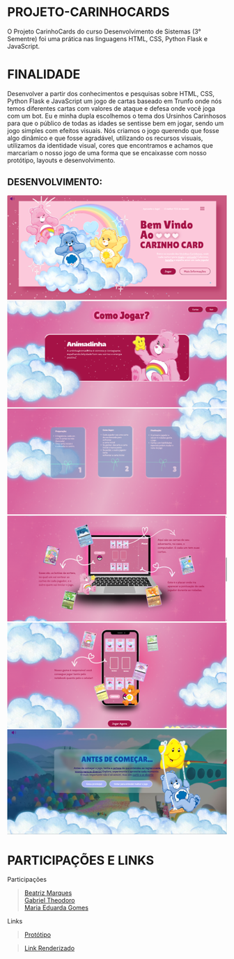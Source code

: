# PROJETO-CARINHOCARDS
O Projeto CarinhoCards do curso Desenvolvimento de Sistemas (3° Sementre) foi uma prática nas linguagens HTML, CSS, Python Flask e JavaScript.

# FINALIDADE
Desenvolver a partir dos conhecimentos e pesquisas sobre HTML, CSS, Python Flask e JavaScript um jogo de cartas baseado em Trunfo onde nós temos diferentes cartas com valores de ataque e defesa onde você joga com um bot. 
Eu e minha dupla escolhemos o tema dos Ursinhos Carinhosos para que o público de todas as idades se sentisse bem em jogar, sendo um jogo simples com efeitos visuais. Nós criamos o jogo querendo que fosse algo dinâmico e que fosse agradável, utilizando os recursos visuais, utilizamos da identidade visual, cores que encontramos e achamos que marcariam o nosso jogo de uma forma que se encaixasse com nosso protótipo, layouts e desenvolvimento.

## DESENVOLVIMENTO:
![print inicio](/static/assets/prints/index.png)
![print entrar](/static/assets/prints/como.png)
![print cadastro](/static/assets/prints/como1.png)
![print chat](/static/assets/prints/como2.png)
![print chat](/static/assets/prints/como3.png)
![print chat](/static/assets/prints/antes.png)


# PARTICIPAÇÕES E LINKS

Participações
> [Beatriz Marques](https://github.com/biaamarquess)  
> [Gabriel Theodoro](https://github.com/theodoro2115)  
> [Maria Eduarda Gomes](https://github.com/MariaGomesR)  

Links
> [Protótipo](https://www.canva.com/design/DAGfkRwHkgI/S7eH6pYQHLfHt03h0Nio8Q/view?utm_content=DAGfkRwHkgI&utm_campaign=designshare&utm_medium=link2&utm_source=uniquelinks&utlId=h89dbb2d4bb)

> [Link Renderizado](https://projeto-chat-kittyweb.onrender.com)

